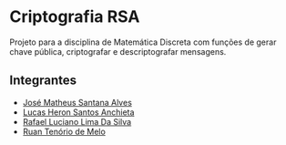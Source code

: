 # Criptografia RSA
Projeto para a disciplina de Matemática Discreta com funções de gerar chave pública, criptografar e descriptografar mensagens.

## Integrantes
- [José Matheus Santana Alves](https://github.com/Mytheus)
- [Lucas Heron Santos Anchieta](https://github.com/LukeHer0)
- [Rafael Luciano Lima Da Silva](https://github.com/rafaellucian0)
- [Ruan Tenório de Melo](https://github.com/ruan-melo)
